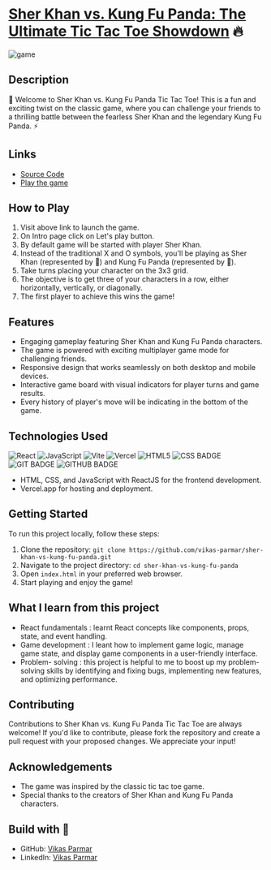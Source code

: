 # [Sher Khan vs. Kung Fu Panda: The Ultimate Tic Tac Toe Showdown](https://sher-khan-vs-kung-fu-panda.vercel.app/) 🔥

![game](https://github.com/vikas-parmar/sher-khan-vs-kung-fu-panda/assets/122597785/f8bf3fee-32da-4a2f-b728-dfc50f440928)

## Description
:pushpin: Welcome to Sher Khan vs. Kung Fu Panda Tic Tac Toe! This is a fun and exciting twist on the classic game, where you can challenge your friends to a thrilling battle between the fearless Sher Khan and the legendary Kung Fu Panda. :zap:


## Links
- [Source Code](https://github.com/vikas-parmar/sher-khan-vs-kung-fu-panda/)
- [Play the game](https://sher-khan-vs-kung-fu-panda.vercel.app/)

## How to Play

1. Visit above link to launch the game.
2. On Intro page click on Let's play button.
3. By default game will be started with player Sher Khan.
4. Instead of the traditional X and O symbols, you'll be playing as Sher Khan (represented by 🦁) and Kung Fu Panda (represented by 🐼).
6. Take turns placing your character on the 3x3 grid.
7. The objective is to get three of your characters in a row, either horizontally, vertically, or diagonally.
8. The first player to achieve this wins the game!

## Features

- Engaging gameplay featuring Sher Khan and Kung Fu Panda characters.
- The game is powered with exciting multiplayer game mode for challenging friends.
- Responsive design that works seamlessly on both desktop and mobile devices.
- Interactive game board with visual indicators for player turns and game results.
- Every history of player's move will be indicating in the bottom of the game.


## Technologies Used
![React](https://img.shields.io/badge/react-%2320232a.svg?style=for-the-badge&logo=react&logoColor=%2361DAFB)
![JavaScript](https://img.shields.io/badge/javascript-%23323330.svg?style=for-the-badge&logo=javascript&logoColor=%23F7DF1E)
![Vite](https://img.shields.io/badge/vite-%23646CFF.svg?style=for-the-badge&logo=vite&logoColor=white)
![Vercel](https://img.shields.io/badge/vercel-%23000000.svg?style=for-the-badge&logo=vercel&logoColor=white)
![HTML5](https://img.shields.io/badge/html5-%23E34F26.svg?style=for-the-badge&logo=html5&logoColor=white)
![CSS BADGE](https://img.shields.io/badge/CSS-239120?&style=for-the-badge&logo=css3&logoColor=white)
![GIT BADGE](https://img.shields.io/badge/GIT-E44C30?style=for-the-badge&logo=git&logoColor=white)
![GITHUB BADGE](https://img.shields.io/badge/GitHub-100000?style=for-the-badge&logo=github&logoColor=white)

- HTML, CSS, and JavaScript with ReactJS for the frontend development.
- Vercel.app for hosting and deployment.

## Getting Started

To run this project locally, follow these steps:

1. Clone the repository: `git clone https://github.com/vikas-parmar/sher-khan-vs-kung-fu-panda.git`
2. Navigate to the project directory: `cd sher-khan-vs-kung-fu-panda`
3. Open `index.html` in your preferred web browser.
4. Start playing and enjoy the game!

## What I learn from this project
- React fundamentals : learnt React concepts like components, props, state, and event handling.
- Game development : I leant how to implement game logic, manage game state, and display game components in a user-friendly interface.
- Problem- solving : this project is helpful to me to boost up my problem- solving skills by identifying and fixing bugs, implementing new features, and optimizing performance.

## Contributing

Contributions to Sher Khan vs. Kung Fu Panda Tic Tac Toe are always welcome! If you'd like to contribute, please fork the repository and create a pull request with your proposed changes. We appreciate your input!

## Acknowledgements

- The game was inspired by the classic tic tac toe game.
- Special thanks to the creators of Sher Khan and Kung Fu Panda characters.

## Build with 💜
- GitHub: [ Vikas Parmar ](https://github.com/vikas-parmar)
- LinkedIn: [ Vikas Parmar ](https://www.linkedin.com/in/vikas-parmar/)
